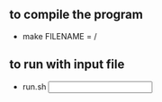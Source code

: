 ## to compile the program 
- make FILENAME = /<filename/>
## to run with input file
- run.sh<program name> <input file> <output file name>